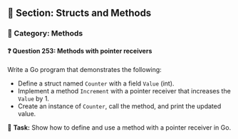 ## 📘 Section: Structs and Methods  
### 🔹 Category: Methods  
#### ❓ Question 253: Methods with pointer receivers

Write a Go program that demonstrates the following:

- Define a struct named `Counter` with a field `Value` (int).
- Implement a method `Increment` with a pointer receiver that increases the `Value` by 1.
- Create an instance of `Counter`, call the method, and print the updated value.

🔧 **Task:** Show how to define and use a method with a pointer receiver in Go.
